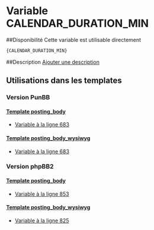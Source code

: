 # Variable CALENDAR_DURATION_MIN

##Disponibilité
Cette variable est utilisable directement

```html
{CALENDAR_DURATION_MIN}
```

##Description
[Ajouter une description](https://fa-tvars.appspot.com/var/CALENDAR_DURATION_MIN)

## Utilisations dans les templates

### Version PunBB

#### [Template posting_body](punbb/posting_body.md#readme)
* [Variable &agrave; la ligne 683](../punbb/posting_body.tpl#L683)

#### [Template posting_body_wysiwyg](punbb/posting_body_wysiwyg.md#readme)
* [Variable &agrave; la ligne 683](../punbb/posting_body_wysiwyg.tpl#L683)

### Version phpBB2

#### [Template posting_body](subsilver/posting_body.md#readme)
* [Variable &agrave; la ligne 853](../subsilver/posting_body.tpl#L853)

#### [Template posting_body_wysiwyg](subsilver/posting_body_wysiwyg.md#readme)
* [Variable &agrave; la ligne 825](../subsilver/posting_body_wysiwyg.tpl#L825)